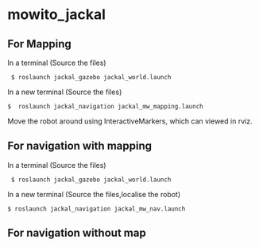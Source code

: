 # mowito_jackal
## For Mapping

In a terminal (Source the files)

```  $ roslaunch jackal_gazebo jackal_world.launch ```

In a new terminal (Source the files) 

``` $  roslaunch jackal_navigation jackal_mw_mapping.launch ```

Move the robot around using InteractiveMarkers, which can viewed in rviz.

## For navigation with mapping

In a terminal (Source the files)

```  $ roslaunch jackal_gazebo jackal_world.launch ```

In a new terminal (Source the files,localise the robot) 

```$ roslaunch jackal_navigation jackal_mw_nav.launch ```

## For navigation without map




